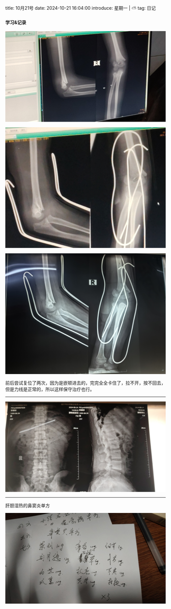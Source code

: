 title: 10月21号
date: 2024-10-21 16:04:00
introduce: 星期一 | ⛅
tag: 日记

#### 学习&记录

![1](/static/img/2024/10/21/1.jpg)

![2](/static/img/2024/10/21/2.jpg)

![3](/static/img/2024/10/21/3.jpg)

前后尝试复位了两次，因为是嵌顿进去的，完完全全卡住了，拉不开，按不回去，但是力线是正常的，所以这样保守治疗也行。

---

![4](/static/img/2024/10/21/4.jpg)

---

肝胆湿热的鼻窦炎单方

![5](/static/img/2024/10/21/5.jpg)
